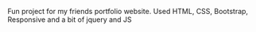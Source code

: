 Fun project for my friends portfolio website. Used HTML, CSS, Bootstrap, Responsive and a bit of jquery and JS
